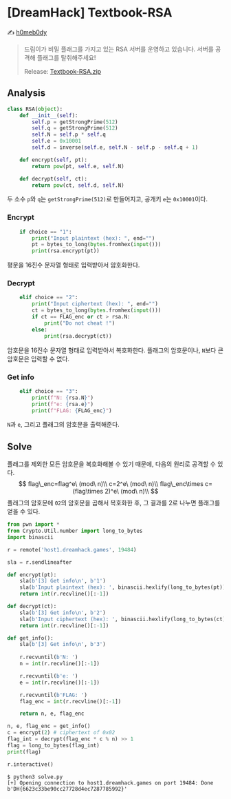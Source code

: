 # [DreamHack] Textbook-RSA

:writing_hand: [h0meb0dy](mailto:h0meb0dysj@gmail.com)

> 드림이가 비밀 플래그를 가지고 있는 RSA 서버를 운영하고 있습니다. 서버를 공격해 플래그를 탈취해주세요!
>
> Release: [Textbook-RSA.zip](https://github.com/h0meb0dy/Dreamhack-Wargame/files/8606125/Textbook-RSA.zip)

## Analysis

```python
class RSA(object):
    def __init__(self):
        self.p = getStrongPrime(512)
        self.q = getStrongPrime(512)
        self.N = self.p * self.q
        self.e = 0x10001
        self.d = inverse(self.e, self.N - self.p - self.q + 1)

    def encrypt(self, pt):
        return pow(pt, self.e, self.N)

    def decrypt(self, ct):
        return pow(ct, self.d, self.N)
```

두 소수 `p`와 `q`는 `getStrongPrime(512)`로 만들어지고, 공개키 `e`는 `0x10001`이다.

### Encrypt

```python
    if choice == "1":
        print("Input plaintext (hex): ", end="")
        pt = bytes_to_long(bytes.fromhex(input()))
        print(rsa.encrypt(pt))
```

평문을 16진수 문자열 형태로 입력받아서 암호화한다.

### Decrypt

```python
    elif choice == "2":
        print("Input ciphertext (hex): ", end="")
        ct = bytes_to_long(bytes.fromhex(input()))
        if ct == FLAG_enc or ct > rsa.N:
            print("Do not cheat !")
        else:
            print(rsa.decrypt(ct))
```

암호문을 16진수 문자열 형태로 입력받아서 복호화한다. 플래그의 암호문이나, `N`보다 큰 암호문은 입력할 수 없다.

### Get info

```python
    elif choice == "3":
        print(f"N: {rsa.N}")
        print(f"e: {rsa.e}")
        print(f"FLAG: {FLAG_enc}")
```

`N`과 `e`, 그리고 플래그의 암호문을 출력해준다.

## Solve

플래그를 제외한 모든 암호문을 복호화해볼 수 있기 때문에, 다음의 원리로 공격할 수 있다.
$$
flag\_enc=flag^e\ (mod\ n)\\
c=2^e\ (mod\ n)\\
flag\_enc\times c=(flag\times 2)^e\ (mod\ n)\\
$$
플래그의 암호문에 `02`의 암호문을 곱해서 복호화한 후, 그 결과를 2로 나누면 플래그를 얻을 수 있다.

```python
from pwn import *
from Crypto.Util.number import long_to_bytes
import binascii

r = remote('host1.dreamhack.games', 19484)

sla = r.sendlineafter

def encrypt(pt):
    sla(b'[3] Get info\n', b'1')
    sla(b'Input plaintext (hex): ', binascii.hexlify(long_to_bytes(pt)))
    return int(r.recvline()[:-1])

def decrypt(ct):
    sla(b'[3] Get info\n', b'2')
    sla(b'Input ciphertext (hex): ', binascii.hexlify(long_to_bytes(ct)))
    return int(r.recvline()[:-1])

def get_info():
    sla(b'[3] Get info\n', b'3')
    
    r.recvuntil(b'N: ')
    n = int(r.recvline()[:-1])

    r.recvuntil(b'e: ')
    e = int(r.recvline()[:-1])

    r.recvuntil(b'FLAG: ')
    flag_enc = int(r.recvline()[:-1])

    return n, e, flag_enc

n, e, flag_enc = get_info()
c = encrypt(2) # ciphertext of 0x02
flag_int = decrypt(flag_enc * c % n) >> 1
flag = long_to_bytes(flag_int)
print(flag)

r.interactive()
```

```
$ python3 solve.py
[+] Opening connection to host1.dreamhack.games on port 19484: Done
b'DH{6623c33be90cc27728d4ec7287785992}'
```